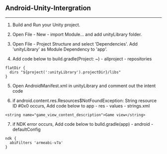 ## Android-Unity-Intergration
- - - - - - - - - - - - - - - 
1. Build and Run your Unity project.

2. Open File - New - import Module... and add unityLibrary folder.

3. Open File - Project Structure and select 'Dependencies'. 
   Add 'unityLibrary' as Module Dependency to 'app'.

4. Add code below to build.gradle(Project: ~) - allproject - repositories
  ```
  flatDir {
    dirs "${project(':unityLibrary').projectDir}/libs"
  }
  ```

5. Open AndroidManifest.xml in unityLibrary and comment out the intent code

6. if android.content.res.Resources$NotFoundException: String resource ID #0x0 occurs, Add code below to app - res - values - strings.xml
  ```
  <string name="game_view_content_description">Game view</string>
  ```

7. if NDK error occurs, Add code below to bulld.gradle(app) - android - defaultConfig 
  ```
  ndk {
    abiFilters 'armeabi-v7a'
  }
  ```
